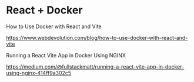 # React + Docker

How to Use Docker with React and Vite

https://www.webdevolution.com/blog/how-to-use-docker-with-react-and-vite

Running a React Vite App in Docker Using NGINX

https://medium.com/@fullstackmatt/running-a-react-vite-app-in-docker-using-nginx-414ff9a302c5
